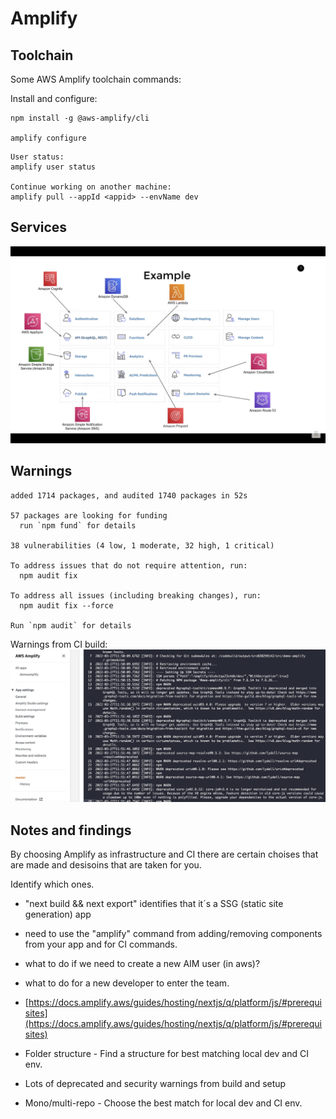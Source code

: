 # Amplify

## Toolchain
Some AWS Amplify toolchain commands:

Install and configure:
```
npm install -g @aws-amplify/cli

amplify configure
```


```
User status:
amplify user status

Continue working on another machine:
amplify pull --appId <appid> --envName dev
```

## Services
![Amplify](amplify.png)

## Warnings
```
added 1714 packages, and audited 1740 packages in 52s

57 packages are looking for funding
  run `npm fund` for details

38 vulnerabilities (4 low, 1 moderate, 32 high, 1 critical)

To address issues that do not require attention, run:
  npm audit fix

To address all issues (including breaking changes), run:
  npm audit fix --force

Run `npm audit` for details
```

Warnings from CI build:
![amplify-warnings.jpg](amplify-warnings.jpg)

## Notes and findings
By choosing Amplify as infrastructure and CI there are certain choises that are made and desisoins that are taken for you.

Identify which ones.
* "next build && next export" identifies that it´s a SSG (static site generation) app
* need to use the "amplify" command from adding/removing components from your app and for CI commands.
* what to do if we need to create a new AIM user (in aws)?
* what to do for a new developer to enter the team.

* [https://docs.amplify.aws/guides/hosting/nextjs/q/platform/js/#prerequisites](https://docs.amplify.aws/guides/hosting/nextjs/q/platform/js/#prerequisites)
* Folder structure - Find a structure for best matching local dev and CI env.
* Lots of deprecated and security warnings from build and setup
* Mono/multi-repo - Choose the best match for local dev and CI env.


